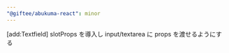```yaml
---
"@giftee/abukuma-react": minor
---
```


[add:Textfield] slotProps を導入し input/textarea に props を渡せるようにする
